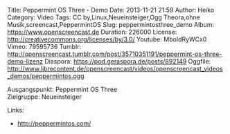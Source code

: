 Title: Peppermint OS Three - Demo
Date: 2013-11-21 21:59
Author: Heiko
Category: Video
Tags: CC by,Linux,Neueinsteiger,Ogg Theora,ohne Musik,screencast,PeppermintOS
Slug: peppermintosthree_demo
Album: https://www.openscreencast.de
Duration: 226000
License: http://creativecommons.org/licenses/by/3.0/
Youtube: MboIdRyWCx0
Vimeo: 79595736
Tumblr: http://openscreencast.tumblr.com/post/35710351191/peppermint-os-three-demo-lizenz
Diaspora: https://pod.geraspora.de/posts/892149
Oggfile: http://www.librecontent.de/openscreencast/videos/openscreencast_videos_demos/peppermintos.ogg

Ausgangspunkt: Peppermint OS Three  
Zielgruppe: Neueinsteiger  

Links:

  * <http://peppermintos.com/>

